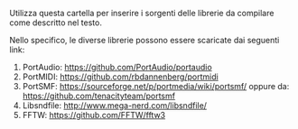 Utilizza questa cartella per inserire i sorgenti delle librerie da compilare come descritto nel testo.

Nello specifico, le diverse librerie possono essere scaricate dai seguenti link:

1. PortAudio: https://github.com/PortAudio/portaudio
2. PortMIDI: https://github.com/rbdannenberg/portmidi
3. PortSMF: https://sourceforge.net/p/portmedia/wiki/portsmf/ oppure da: https://github.com/tenacityteam/portsmf
4. Libsndfile: http://www.mega-nerd.com/libsndfile/
5. FFTW: https://github.com/FFTW/fftw3
